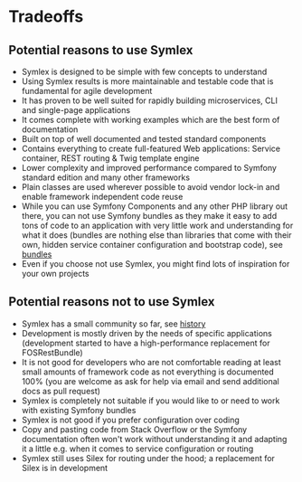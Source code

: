 # Tradeoffs

## Potential reasons to use Symlex

- Symlex is designed to be simple with few concepts to understand
- Using Symlex results is more maintainable and testable code that is fundamental for agile development
- It has proven to be well suited for rapidly building microservices, CLI and single-page applications
- It comes complete with working examples which are the best form of documentation
- Built on top of well documented and tested standard components
- Contains everything to create full-featured Web applications: Service container, REST routing & Twig template engine
- Lower complexity and improved performance compared to Symfony standard edition and many other frameworks
- Plain classes are used wherever possible to avoid vendor lock-in and enable framework independent code reuse
- While you can use Symfony Components and any other PHP library out there, you can not use Symfony bundles as they 
make it easy to add tons of code to an application with very little work and understanding for what it does 
(bundles are nothing else than libraries that come with their own, hidden service container configuration and bootstrap code),
see [bundles](https://github.com/symlex/symlex#bundles)
- Even if you choose not use Symlex, you might find lots of inspiration for your own projects

## Potential reasons not to use Symlex

- Symlex has a small community so far, see [history](https://github.com/symlex/symlex#history)
- Development is mostly driven by the needs of specific applications (development started to have a high-performance 
replacement for FOSRestBundle)
- It is not good for developers who are not comfortable reading at least small amounts of framework code as not 
everything is documented 100% (you are welcome as ask for help via email and send additional docs as pull request)
- Symlex is completely not suitable if you would like to or need to work with existing Symfony bundles
- Symlex is not good if you prefer configuration over coding
- Copy and pasting code from Stack Overflow or the Symfony documentation often won't work without 
understanding it and adapting it a little e.g. when it comes to service configuration or routing
- Symlex still uses Silex for routing under the hood; a replacement for Silex is in development